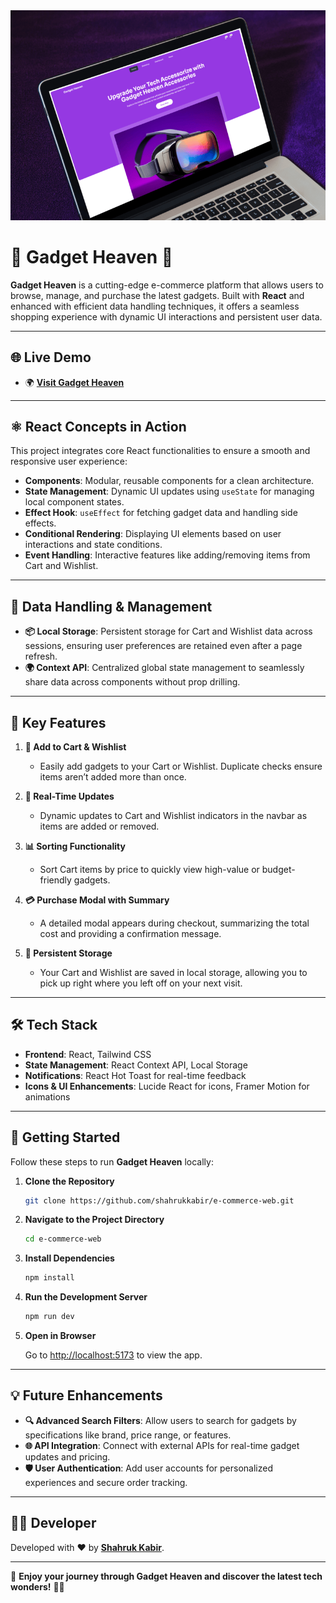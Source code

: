 
<div align="center">
  <img src="public/gadget.png" alt="Gadget Heaven Mockup" width="700">
</div>

# 🚀 **Gadget Heaven** 🌌

**Gadget Heaven** is a cutting-edge e-commerce platform that allows users to browse, manage, and purchase the latest gadgets. Built with **React** and enhanced with efficient data handling techniques, it offers a seamless shopping experience with dynamic UI interactions and persistent user data.

---

## 🌐 **Live Demo**

- 🌍 **[Visit Gadget Heaven](https://shahruk-gadget-heaven.netlify.app/)**  

---

## ⚛️ **React Concepts in Action**

This project integrates core React functionalities to ensure a smooth and responsive user experience:

- **Components**: Modular, reusable components for a clean architecture.
- **State Management**: Dynamic UI updates using `useState` for managing local component states.
- **Effect Hook**: `useEffect` for fetching gadget data and handling side effects.
- **Conditional Rendering**: Displaying UI elements based on user interactions and state conditions.
- **Event Handling**: Interactive features like adding/removing items from Cart and Wishlist.

---

## 💾 **Data Handling & Management**

- **📦 Local Storage**: Persistent storage for Cart and Wishlist data across sessions, ensuring user preferences are retained even after a page refresh.
- **🌍 Context API**: Centralized global state management to seamlessly share data across components without prop drilling.

---

## 🌟 **Key Features**

1. **🛒 Add to Cart & Wishlist**  
   - Easily add gadgets to your Cart or Wishlist. Duplicate checks ensure items aren’t added more than once.
   
2. **🔄 Real-Time Updates**  
   - Dynamic updates to Cart and Wishlist indicators in the navbar as items are added or removed.
   
3. **📊 Sorting Functionality**  
   - Sort Cart items by price to quickly view high-value or budget-friendly gadgets.
   
4. **💳 Purchase Modal with Summary**  
   - A detailed modal appears during checkout, summarizing the total cost and providing a confirmation message.
   
5. **💾 Persistent Storage**  
   - Your Cart and Wishlist are saved in local storage, allowing you to pick up right where you left off on your next visit.

---

## 🛠️ **Tech Stack**

- **Frontend**: React, Tailwind CSS  
- **State Management**: React Context API, Local Storage  
- **Notifications**: React Hot Toast for real-time feedback  
- **Icons & UI Enhancements**: Lucide React for icons, Framer Motion for animations

---


## 🚀 **Getting Started**

Follow these steps to run **Gadget Heaven** locally:

1. **Clone the Repository**

   ```bash
   git clone https://github.com/shahrukkabir/e-commerce-web.git
   ```

2. **Navigate to the Project Directory**

   ```bash
   cd e-commerce-web
   ```

3. **Install Dependencies**

   ```bash
   npm install
   ```

4. **Run the Development Server**

   ```bash
   npm run dev
   ```

5. **Open in Browser**

   Go to [http://localhost:5173](http://localhost:5173) to view the app.

---

## 💡 **Future Enhancements**

- **🔍 Advanced Search Filters**: Allow users to search for gadgets by specifications like brand, price range, or features.
- **🌐 API Integration**: Connect with external APIs for real-time gadget updates and pricing.
- **🛡️ User Authentication**: Add user accounts for personalized experiences and secure order tracking.

---

## 👨‍💻 **Developer**

Developed with ❤️ by **[Shahruk Kabir](https://github.com/shahrukkabir)**.

---

🎉 **Enjoy your journey through Gadget Heaven and discover the latest tech wonders!** 🚀🔌